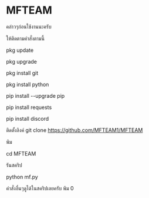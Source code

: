 # MFTEAM

คล่าวๆก่อนใช้งานนะครับ

ให้ติดตามคำสั่งตามนี้

pkg update

pkg upgrade

pkg install git

pkg install python

pip install --upgrade pip

pip install requests

pip install discord

ติดตั้งลิงค์
git clone https://github.com/MFTEAM1/MFTEAM

พิม

cd MFTEAM

รันสคริป

python mf.py

คำสั่งอื่นๆดูได้ในสคริปเลยครับ พิม 0
